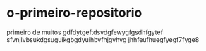 # o-primeiro-repositorio
 primeiro de muitos
gdfdytgeftdsvdgfewygfgsdhfgytef
sfvnjlvbsukdgsuguikgbgdyuihbvfhjgvhvg
jhhfeufhuegfyegf7fyge8